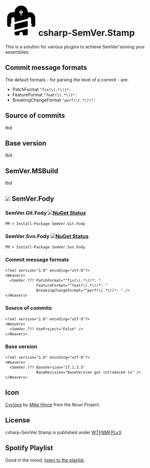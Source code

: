 # ![Icon](Icons/package_icon.png) csharp-SemVer.Stamp

This is a solution for various plugins to achieve SemVer'sioning your assemblies.

## Commit message formats

The default formats - for parsing the level of a commit - are:

- PatchFormat `^fix(\(.*\))*: `
- FeatureFormat `^feat(\(.*\))*: `
- BreakingChangeFormat `^perf(\(.*\))*: `

## Source of commits

tbd

## Base version

tbd

## SemVer.MSBuild

tbd

## ![](https://camo.githubusercontent.com/5765643b25e9e30770ce1b9a7719e36f82739c9f/68747470733a2f2f7261772e6769746875622e636f6d2f466f64792f466f64792f6d61737465722f49636f6e732f7061636b6167655f69636f6e2e706e67) SemVer.Fody

### SemVer.Git.Fody [![NuGet Status](https://img.shields.io/nuget/v/SemVer.Git.Fody.svg?style=flat)](https://www.nuget.org/packages/SemVer.Git.Fody/)

    PM > Install-Package SemVer.Git.Fody

###  SemVer.Svn.Fody [![NuGet Status](https://img.shields.io/nuget/v/SemVer.Svn.Fody.svg?style=flat)](https://www.nuget.org/packages/SemVer.Svn.Fody/)
    PM > Install-Package SemVer.Svn.Fody

### Commit message formats

    <?xml version="1.0" encoding="utf-8"?>
    <Weavers>
      <SemVer.??? PatchFormat="^fix(\(.*\))*: "
                  FeatureFormat="^feat(\(.*\))*: "
                  BreakingChangeFormat="^perf(\(.*\))*: " />
    </Weavers>

### Source of commits

    <?xml version="1.0" encoding="utf-8"?>
    <Weavers>
      <SemVer.??? UseProject="False" />
    </Weavers>

### Base version

    <?xml version="1.0" encoding="utf-8"?>
    <Weavers>
      <SemVer.??? BaseVersion="17.1.3.5"
                  BaseRevision="BaseVersion got introduced in" />
    </Weavers>

## Icon

[Cyclops](https://thenounproject.com/term/cyclops/60203/) by [Mike Hince](https://thenounproject.com/zer0mike) from the Noun Project.

## License

csharp-SemVer.Stamp is published under [WTFNMFPLv3](//andreas.niedermair.name/introducing-wtfnmfplv3).

## Spotify Playlist

Good in the mood, [listen to the playlist](//open.spotify.com/user/dittodhole/playlist/0KF2OFBoetcBt59qdHlbx7).
